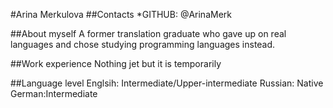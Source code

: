 #Arina Merkulova
##Contacts
*GITHUB: @ArinaMerk

##About myself
A former translation graduate who gave up on real languages and chose studying programming languages instead.

##Work experience
Nothing jet but it is temporarily

##Language level
Englsih: Intermediate/Upper-intermediate
Russian: Native
German:Intermediate
